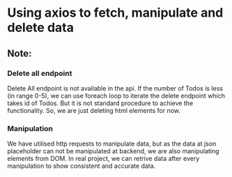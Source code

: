 # Using axios to fetch, manipulate and delete data


## Note:

### Delete all endpoint
Delete All endpoint is not available in the api. If the number of Todos is less (in range 0-5), we can use foreach loop to iterate the delete endpoint which takes id of Todos. But it is not standard procedure to achieve the functionality.
So, we are just deleting html elements for now.

### Manipulation
We have utilised http requests to manipulate data, but as the data at json placeholder can not be manipulated at backend, we are also manipulating elements from DOM. In real project, we can retrive data after every manipulation to show consistent and accurate data.